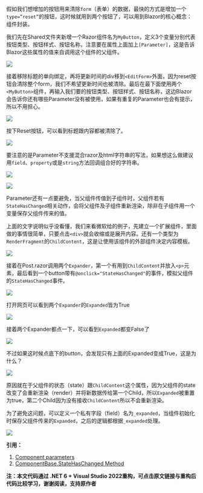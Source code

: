假如我们想增加的按钮用来清除`form`（表单）的数据，最快的方式是增加一个`type=”reset”`的按钮，这时候就用到两个按钮了，可以用到Blazor的核心概念：组件封装。

我们先在Shared文件夹新增一个Razor组件名为`MyButton`，定义3个变量分别代表按钮类型、按钮样式、按钮名称，注意要在属性上面加上`[Parameter]`，这是告诉Blazor这些属性的值来自调用这个组件的父组件。

![](https://img1.lequ.co/2021/12/1501.png)

接着移除标题的单向绑定，再将更新时间的div移到`<EditForm>`外面，因为reset按钮会清除整个form，我们不希望更新时间也被清除。最后在最下面使用两个`<MyButton>`组件，再输入我们要的按钮类型、按钮样式、按钮名称，这边Blazor会告诉你还有哪些Parameter没有被使用，如果有重复的Parameter也会有提示，所以不用担心。

![](https://img1.lequ.co/2021/12/1502.png)

按下Reset按钮，可以看到标题跟内容都被清除了。

![](https://img1.lequ.co/2021/12/1503.gif)

要注意的是Parameter不支援混合razor及html字符串的写法，如果想这么做建议用`field`、`property`或是`string`方法回调组合好的字符串。

![](https://img1.lequ.co/2021/12/1504.png)

![](https://img1.lequ.co/2021/12/1505.png)

Parameter还有一点要避免，当父组件传值到子组件时，父组件若有`StateHasChanged`相关动作，会将父组件及子组件重新渲染，除非在子组件用一个变量保存父组件传来的值。

上面的文字说明似乎没看懂，我们来看微软给的例子，先建立一个扩展组件，里面做的事情很简单，只要点击`<div>`就会收缩或是展开内容。还有一个类型为`RenderFragment`的`ChildContent`，这是让使用该组件的外部组件决定内容模板。

![](https://img1.lequ.co/2021/12/1506.png)

接着在Post.razor调用两个`Expander`，第一个有用到`ChildContent`并放入`<p>`元素，最后看到一个button带有`@onclick="StateHasChanged"`的事件，模拟父组件的`StateHasChanged`事件。

![](https://img1.lequ.co/2021/12/1507.png)

打开网页可以看到两个`Expander`的`Expanded`皆为True

![](https://img1.lequ.co/2021/12/1508.png)

接着两个Expander都点一下，可以看到`Expanded`都变False了

![](https://img1.lequ.co/2021/12/1509.gif)

不过如果这时候点底下的button，会发现只有上面的Expanded变成True，这是为什么？

![](https://img1.lequ.co/2021/12/1510.gif)

原因就在于父组件的状态（state）跟`ChildContent`这个属性，因为父组件的state改变了会重新渲染（render）并将新数据传给第一个Child，所以`Expanded`被重置为true，第二个Child因为没有接收`ChildContent`所以不会重新渲染。

为了避免这问题，可以定义一个私有字段（field）名为`_expanded`，当组件初始化时保存父组件传来的`Expanded`，之后的逻辑都根据`_expanded`处理。

![](https://img1.lequ.co/2021/12/1511.png)

**引用：**

1. [Component parameters](https://docs.microsoft.com/en-us/aspnet/core/blazor/components/?view=aspnetcore-5.0#component-parameters-1)
2. [ComponentBase.StateHasChanged Method](https://docs.microsoft.com/en-us/dotnet/api/microsoft.aspnetcore.components.componentbase.statehaschanged?view=aspnetcore-5.0)

**注：本文代码通过 .NET 6 + Visual Studio 2022重构，可点击原文链接与重构后代码比较学习，谢谢阅读，支持原作者**